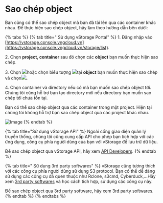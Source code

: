 # Sao chép object

Bạn cũng có thể sao chép object mà bạn đã tải lên qua các container khác nhau. Để thực hiện sao chép object, hãy làm theo hướng dẫn bên dưới:



{% tabs %}
{% tab title=" Sử dụng vStorage Portal" %}
1\. Đăng nhập vào [https://vstorage.console.vngcloud.vn](https://vstorage.console.vngcloud.vn/storage/list).

2\. Chọn **project, container** sau đó chọn các **object** bạn muốn thực hiện sao chép.

3\. Chọn ![](https://docs.vngcloud.vn/download/thumbnails/49648526/image2023-3-6\_10-55-13.png?version=1\&modificationDate=1678074914000\&api=v2)hoặc chọn biểu tượng ![](https://docs.vngcloud.vn/download/thumbnails/49648526/image2023-2-6\_10-20-54.png?version=1\&modificationDate=1678074922000\&api=v2)tại **object** bạn muốn thực hiện sao chép và chọn![](https://docs.vngcloud.vn/download/thumbnails/49648526/image2023-3-6\_10-55-35.png?version=1\&modificationDate=1678074936000\&api=v2)**.**

4\. Chọn container và directory nếu có mà bạn muốn sao chép object tới. Chúng tôi cũng hỗ trợ bạn tạo directory mới nếu directory bạn muốn sao chép tới chưa tồn tại. 

Bạn có thể sao chép object qua các container trong một project. Hiện tại chúng tôi không hỗ trợ bạn sao chép object qua các project khác nhau.

![Image](https://github.com/vngcloud/docs/blob/main/Vietnamese/.gitbook/assets/Sao_chep_object.gif?raw=true)
{% endtab %}

{% tab title="Sử dụng vStorage API" %}
Ngoài cổng giao diện quản lý truyền thống, chúng tôi cũng cung cấp API cho phép bạn tích hợp với các ứng dụng, công cụ phía người dùng của bạn với vStorage để lưu trữ dữ liệu.

Để sao chép object qua vStorage API, hãy xem [API Developers](https://docs.vngcloud.vn/vng-cloud-document/vn/vstorage/object-storage/vstorage-hcm03/api-developers).
{% endtab %}

{% tab title=" Sử dụng 3rd party softwares" %}
vStorage cũng tương thích với các công cụ phía người dùng sử dụng S3 protocol. Bạn có thể dễ dàng sử dụng các công cụ đã quen thuộc như Rclone, s3cmd, Cyberduck,...Hãy xem [3rd party softwares](https://docs.vngcloud.vn/vng-cloud-document/vn/vstorage/object-storage/vstorage-hcm03/3rd-party-softwares) và học cách tích hợp, sử dụng các công cụ này. 

Để sao chép object qua 3rd party software, hãy xem [3rd party softwares](https://docs.vngcloud.vn/vng-cloud-document/vn/vstorage/object-storage/vstorage-hcm03/3rd-party-softwares).
{% endtab %}
{% endtabs %}
